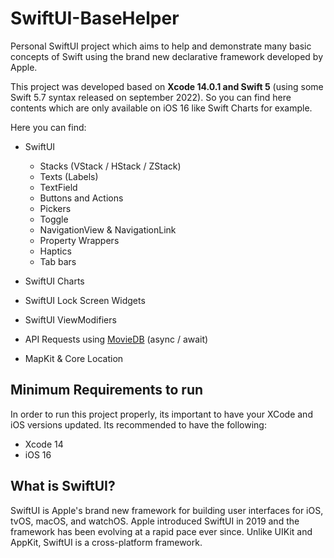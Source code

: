 # SwiftUI-BaseHelper
Personal SwiftUI project which aims to help and demonstrate many basic concepts of Swift using the brand new declarative framework developed by Apple.

This project was developed based on **Xcode 14.0.1 and Swift 5** (using some Swift 5.7 syntax released on september 2022). So you can find here contents which are only available on iOS 16 like Swift Charts for example. 

Here you can find:
- SwiftUI 
  - Stacks (VStack / HStack / ZStack)
  - Texts (Labels)
  - TextField
  - Buttons and Actions
  - Pickers
  - Toggle
  - NavigationView & NavigationLink
  - Property Wrappers
  - Haptics
  - Tab bars
  
- SwiftUI Charts
- SwiftUI Lock Screen Widgets
- SwiftUI ViewModifiers
- API Requests using [MovieDB](https://www.themoviedb.org/documentation/api) (async / await)
- MapKit & Core Location

## Minimum Requirements to run
In order to run this project properly, its important to have your XCode and iOS versions updated. Its recommended to have the following:
- Xcode 14
- iOS 16

## What is SwiftUI?
SwiftUI is Apple's brand new framework for building user interfaces for iOS, tvOS, macOS, and watchOS. Apple introduced SwiftUI in 2019 and the 
framework has been evolving at a rapid pace ever since. Unlike UIKit and AppKit, SwiftUI is a cross-platform framework.
